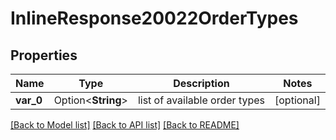 # InlineResponse20022OrderTypes

## Properties

Name | Type | Description | Notes
------------ | ------------- | ------------- | -------------
**var_0** | Option<**String**> | list of available order types | [optional]

[[Back to Model list]](../README.md#documentation-for-models) [[Back to API list]](../README.md#documentation-for-api-endpoints) [[Back to README]](../README.md)


